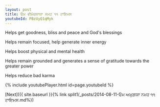 ```yaml
---
layout: post
title: ਓਮ ਵੀਮੋਚਨਾਯਾ ਨਮਹ ੧੧ ਟਾਇਮਸ
youtubeId: PBzUyQ1qMyk
---
```

 
 
Helps get goodness, bliss and peace and God's blessings
 
Helps remain focused, help generate inner energy 
 
Helps boost physical and mental health 
 
Helps remain grounded and generates a sense of gratitude towards the greater power 
 
Helps reduce bad karma
 
 
 
 


{% include youtubePlayer.html id=page.youtubeId %}
 
[Next]({{ site.baseurl }}{% link  split1/_posts/2014-08-11-ਓਮ ਅਮੁਗ਼ਯਾ ਨਮਹ ੧੧ ਟਾਇਮਸ.md%})
 
